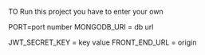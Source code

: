 TO Run this project you have to enter your own

PORT=port number
MONGODB_URI = db url

JWT_SECRET_KEY = key value
FRONT_END_URL = origin
